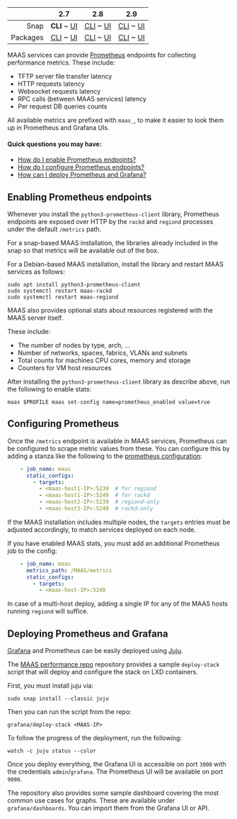 <!-- deb-2-7-cli
||2.7|2.8|2.9|
|-----:|:-----:|:-----:|:-----:|
|Snap|[CLI](/t/prometheus-metrics-snap-2-7-cli/3018) ~ [UI](/t/prometheus-metrics-snap-2-7-ui/3019)|[CLI](/t/prometheus-metrics-snap-2-8-cli/3020) ~ [UI](/t/prometheus-metrics-snap-2-8-ui/3021)|[CLI](/t/prometheus-metrics-snap-2-9-cli/3022) ~ [UI](/t/prometheus-metrics-snap-2-9-ui/3023)|
|Packages|**CLI** ~ [UI](/t/prometheus-metrics-deb-2-7-ui/3025)|[CLI](/t/prometheus-metrics-deb-2-8-cli/3026) ~ [UI](/t/prometheus-metrics-deb-2-8-ui/3027)|[CLI](/t/prometheus-metrics-deb-2-9-cli/3028) ~ [UI](/t/prometheus-metrics-deb-2-9-ui/3029)|
 deb-2-7-cli -->

<!-- deb-2-7-ui
||2.7|2.8|2.9|
|-----:|:-----:|:-----:|:-----:|
|Snap|[CLI](/t/prometheus-metrics-snap-2-7-cli/3018) ~ [UI](/t/prometheus-metrics-snap-2-7-ui/3019)|[CLI](/t/prometheus-metrics-snap-2-8-cli/3020) ~ [UI](/t/prometheus-metrics-snap-2-8-ui/3021)|[CLI](/t/prometheus-metrics-snap-2-9-cli/3022) ~ [UI](/t/prometheus-metrics-snap-2-9-ui/3023)|
|Packages|[CLI](/t/prometheus-metrics-deb-2-7-cli/3024) ~ **UI**|[CLI](/t/prometheus-metrics-deb-2-8-cli/3026) ~ [UI](/t/prometheus-metrics-deb-2-8-ui/3027)|[CLI](/t/prometheus-metrics-deb-2-9-cli/3028) ~ [UI](/t/prometheus-metrics-deb-2-9-ui/3029)|
 deb-2-7-ui -->

<!-- deb-2-8-cli
||2.7|2.8|2.9|
|-----:|:-----:|:-----:|:-----:|
|Snap|[CLI](/t/prometheus-metrics-snap-2-7-cli/3018) ~ [UI](/t/prometheus-metrics-snap-2-7-ui/3019)|[CLI](/t/prometheus-metrics-snap-2-8-cli/3020) ~ [UI](/t/prometheus-metrics-snap-2-8-ui/3021)|[CLI](/t/prometheus-metrics-snap-2-9-cli/3022) ~ [UI](/t/prometheus-metrics-snap-2-9-ui/3023)|
|Packages|[CLI](/t/prometheus-metrics-deb-2-7-cli/3024) ~ [UI](/t/prometheus-metrics-deb-2-7-ui/3025)||**CLI** ~ [UI](/t/prometheus-metrics-deb-2-8-ui/3027)|[CLI](/t/prometheus-metrics-deb-2-9-cli/3028) ~ [UI](/t/prometheus-metrics-deb-2-9-ui/3029)|
 deb-2-8-cli -->

<!-- deb-2-8-ui
||2.7|2.8|2.9|
|-----:|:-----:|:-----:|:-----:|
|Snap|[CLI](/t/prometheus-metrics-snap-2-7-cli/3018) ~ [UI](/t/prometheus-metrics-snap-2-7-ui/3019)|[CLI](/t/prometheus-metrics-snap-2-8-cli/3020) ~ [UI](/t/prometheus-metrics-snap-2-8-ui/3021)|[CLI](/t/prometheus-metrics-snap-2-9-cli/3022) ~ [UI](/t/prometheus-metrics-snap-2-9-ui/3023)|
|Packages|[CLI](/t/prometheus-metrics-deb-2-7-cli/3024) ~ [UI](/t/prometheus-metrics-deb-2-7-ui/3025)|[CLI](/t/prometheus-metrics-deb-2-8-cli/3026) ~ **UI**|[CLI](/t/prometheus-metrics-deb-2-9-cli/3028) ~ [UI](/t/prometheus-metrics-deb-2-9-ui/3029)|
 deb-2-8-ui -->

<!-- deb-2-9-cli
||2.7|2.8|2.9|
|-----:|:-----:|:-----:|:-----:|
|Snap|[CLI](/t/prometheus-metrics-snap-2-7-cli/3018) ~ [UI](/t/prometheus-metrics-snap-2-7-ui/3019)|[CLI](/t/prometheus-metrics-snap-2-8-cli/3020) ~ [UI](/t/prometheus-metrics-snap-2-8-ui/3021)|[CLI](/t/prometheus-metrics-snap-2-9-cli/3022) ~ [UI](/t/prometheus-metrics-snap-2-9-ui/3023)|
|Packages|[CLI](/t/prometheus-metrics-deb-2-7-cli/3024) ~ [UI](/t/prometheus-metrics-deb-2-7-ui/3025)|[CLI](/t/prometheus-metrics-deb-2-8-cli/3026) ~ [UI](/t/prometheus-metrics-deb-2-8-ui/3027)||**CLI** ~ [UI](/t/prometheus-metrics-deb-2-9-ui/3029)|
 deb-2-9-cli -->

<!-- deb-2-9-ui
||2.7|2.8|2.9|
|-----:|:-----:|:-----:|:-----:|
|Snap|[CLI](/t/prometheus-metrics-snap-2-7-cli/3018) ~ [UI](/t/prometheus-metrics-snap-2-7-ui/3019)|[CLI](/t/prometheus-metrics-snap-2-8-cli/3020) ~ [UI](/t/prometheus-metrics-snap-2-8-ui/3021)|[CLI](/t/prometheus-metrics-snap-2-9-cli/3022) ~ [UI](/t/prometheus-metrics-snap-2-9-ui/3023)|
|Packages|[CLI](/t/prometheus-metrics-deb-2-7-cli/3024) ~ [UI](/t/prometheus-metrics-deb-2-7-ui/3025)|[CLI](/t/prometheus-metrics-deb-2-8-cli/3026) ~ [UI](/t/prometheus-metrics-deb-2-8-ui/3027)|[CLI](/t/prometheus-metrics-deb-2-9-cli/3028) ~ **UI**|
 deb-2-9-ui -->

||2.7|2.8|2.9|
|-----:|:-----:|:-----:|:-----:|
|Snap|**CLI** ~ [UI](/t/prometheus-metrics-snap-2-7-ui/3019)|[CLI](/t/prometheus-metrics-snap-2-8-cli/3020) ~ [UI](/t/prometheus-metrics-snap-2-8-ui/3021)|[CLI](/t/prometheus-metrics-snap-2-9-cli/3022) ~ [UI](/t/prometheus-metrics-snap-2-9-ui/3023)|
|Packages|[CLI](/t/prometheus-metrics-deb-2-7-cli/3024) ~ [UI](/t/prometheus-metrics-deb-2-7-ui/3025)|[CLI](/t/prometheus-metrics-deb-2-8-cli/3026) ~ [UI](/t/prometheus-metrics-deb-2-8-ui/3027)|[CLI](/t/prometheus-metrics-deb-2-9-cli/3028) ~ [UI](/t/prometheus-metrics-deb-2-9-ui/3029)|

<!-- snap-2-7-ui
||2.7|2.8|2.9|
|-----:|:-----:|:-----:|:-----:|
|Snap|[CLI](/t/prometheus-metrics-snap-2-7-cli/3018) ~ **UI**|[CLI](/t/prometheus-metrics-snap-2-8-cli/3020) ~ [UI](/t/prometheus-metrics-snap-2-8-ui/3021)|[CLI](/t/prometheus-metrics-snap-2-9-cli/3022) ~ [UI](/t/prometheus-metrics-snap-2-9-ui/3023)|
|Packages|[CLI](/t/prometheus-metrics-deb-2-7-cli/3024) ~ [UI](/t/prometheus-metrics-deb-2-7-ui/3025)|[CLI](/t/prometheus-metrics-deb-2-8-cli/3026) ~ [UI](/t/prometheus-metrics-deb-2-8-ui/3027)|[CLI](/t/prometheus-metrics-deb-2-9-cli/3028) ~ [UI](/t/prometheus-metrics-deb-2-9-ui/3029)|
 snap-2-7-ui -->

<!-- snap-2-8-cli
||2.7|2.8|2.9|
|-----:|:-----:|:-----:|:-----:|
|Snap|[CLI](/t/prometheus-metrics-snap-2-7-cli/3018) ~ [UI](/t/prometheus-metrics-snap-2-7-ui/3019)||**CLI** ~ [UI](/t/prometheus-metrics-snap-2-8-ui/3021)|[CLI](/t/prometheus-metrics-snap-2-9-cli/3022) ~ [UI](/t/prometheus-metrics-snap-2-9-ui/3023)|
|Packages|[CLI](/t/prometheus-metrics-deb-2-7-cli/3024) ~ [UI](/t/prometheus-metrics-deb-2-7-ui/3025)|[CLI](/t/prometheus-metrics-deb-2-8-cli/3026) ~ [UI](/t/prometheus-metrics-deb-2-8-ui/3027)|[CLI](/t/prometheus-metrics-deb-2-9-cli/3028) ~ [UI](/t/prometheus-metrics-deb-2-9-ui/3029)|
 snap-2-8-cli -->

<!-- snap-2-8-ui
||2.7|2.8|2.9|
|-----:|:-----:|:-----:|:-----:|
|Snap|[CLI](/t/prometheus-metrics-snap-2-7-cli/3018) ~ [UI](/t/prometheus-metrics-snap-2-7-ui/3019)|[CLI](/t/prometheus-metrics-snap-2-8-cli/3020) ~ **UI**|[CLI](/t/prometheus-metrics-snap-2-9-cli/3022) ~ [UI](/t/prometheus-metrics-snap-2-9-ui/3023)|
|Packages|[CLI](/t/prometheus-metrics-deb-2-7-cli/3024) ~ [UI](/t/prometheus-metrics-deb-2-7-ui/3025)|[CLI](/t/prometheus-metrics-deb-2-8-cli/3026) ~ [UI](/t/prometheus-metrics-deb-2-8-ui/3027)|[CLI](/t/prometheus-metrics-deb-2-9-cli/3028) ~ [UI](/t/prometheus-metrics-deb-2-9-ui/3029)|
 snap-2-8-ui -->

<!-- snap-2-9-cli
||2.7|2.8|2.9|
|-----:|:-----:|:-----:|:-----:|
|Snap|[CLI](/t/prometheus-metrics-snap-2-7-cli/3018) ~ [UI](/t/prometheus-metrics-snap-2-7-ui/3019)|[CLI](/t/prometheus-metrics-snap-2-8-cli/3020) ~ [UI](/t/prometheus-metrics-snap-2-8-ui/3021)||**CLI** ~ [UI](/t/prometheus-metrics-snap-2-9-ui/3023)|
|Packages|[CLI](/t/prometheus-metrics-deb-2-7-cli/3024) ~ [UI](/t/prometheus-metrics-deb-2-7-ui/3025)|[CLI](/t/prometheus-metrics-deb-2-8-cli/3026) ~ [UI](/t/prometheus-metrics-deb-2-8-ui/3027)|[CLI](/t/prometheus-metrics-deb-2-9-cli/3028) ~ [UI](/t/prometheus-metrics-deb-2-9-ui/3029)|
 snap-2-9-cli -->

<!-- snap-2-9-ui
||2.7|2.8|2.9|
|-----:|:-----:|:-----:|:-----:|
|Snap|[CLI](/t/prometheus-metrics-snap-2-7-cli/3018) ~ [UI](/t/prometheus-metrics-snap-2-7-ui/3019)|[CLI](/t/prometheus-metrics-snap-2-8-cli/3020) ~ [UI](/t/prometheus-metrics-snap-2-8-ui/3021)|[CLI](/t/prometheus-metrics-snap-2-9-cli/3022) ~ **UI**|
|Packages|[CLI](/t/prometheus-metrics-deb-2-7-cli/3024) ~ [UI](/t/prometheus-metrics-deb-2-7-ui/3025)|[CLI](/t/prometheus-metrics-deb-2-8-cli/3026) ~ [UI](/t/prometheus-metrics-deb-2-8-ui/3027)|[CLI](/t/prometheus-metrics-deb-2-9-cli/3028) ~ [UI](/t/prometheus-metrics-deb-2-9-ui/3029)|
 snap-2-9-ui -->

MAAS services can provide [Prometheus](https://prometheus.io/) endpoints for collecting performance metrics.  These include:

-   TFTP server file transfer latency
-   HTTP requests latency
-   Websocket requests latency
-   RPC calls (between MAAS services) latency
-   Per request DB queries counts

All available metrics are prefixed with `maas_`, to make it easier to look them up in Prometheus and Grafana UIs.

#### Quick questions you may have:

* [How do I enable Prometheus endpoints?](/t/prometheus-metrics/813#heading--enabling-prometheus-endpoints)
* [How do I configure Prometheus endpoints?](/t/prometheus-metrics/813#heading--configuring-prometheus)
* [How can I deploy Prometheus and Grafana?](/t/prometheus-metrics/813#heading--deploying-prometheus-and-grafana)

<h2 id="heading--enabling-prometheus-endpoints">Enabling Prometheus endpoints</h2>

Whenever you install the `python3-prometheus-client` library, Prometheus endpoints are exposed over HTTP by the `rackd` and `regiond` processes under the default `/metrics` path.

For a snap-based MAAS installation, the libraries already included in the snap so that metrics will be available out of the box.

For a Debian-based MAAS installation, install the library and restart MAAS services as follows:

    sudo apt install python3-prometheus-client
    sudo systemctl restart maas-rackd
    sudo systemctl restart maas-regiond

MAAS also provides optional stats about resources registered with the MAAS server itself.

These include:

-   The number of nodes by type, arch, ...
-   Number of networks, spaces, fabrics, VLANs and subnets
-   Total counts for machines CPU cores, memory and storage
-   Counters for VM host resources

After installing the `python3-prometheus-client` library as describe above, run the following to enable stats:

    maas $PROFILE maas set-config name=prometheus_enabled value=true

<h2 id="heading--configuring-prometheus">Configuring Prometheus</h2>

Once the `/metrics` endpoint is available in MAAS services, Prometheus can be configured to scrape metric values from these. You can configure this by adding a stanza like the following to the [prometheus configuration](https://prometheus.io/docs/prometheus/latest/configuration/configuration/):

``` yaml
    - job_name: maas
      static_configs:
        - targets:
          - <maas-host1-IP>:5239  # for regiond
          - <maas-host1-IP>:5249  # for rackd
          - <maas-host2-IP>:5239  # regiond-only
          - <maas-host3-IP>:5249  # rackd-only
```

If the MAAS installation includes multiple nodes, the `targets` entries must be adjusted accordingly, to match services deployed on each node.

If  you have enabled MAAS stats,  you must add an additional Prometheus job to the config:

``` yaml
    - job_name: maas
      metrics_path: /MAAS/metrics
      static_configs:
        - targets:
          - <maas-host-IP>:5240
```

In case of a multi-host deploy, adding a single IP for any of the MAAS hosts running `regiond` will suffice.

<h2 id="heading--deploying-prometheus-and-grafana">Deploying Prometheus and Grafana</h2>

[Grafana](https://grafana.com/) and Prometheus can be easily deployed using [Juju](https://jujucharms.com/).

The [MAAS performance repo](https://git.launchpad.net/~maas-committers/maas/+git/maas-performance) repository provides a sample `deploy-stack` script that will deploy and configure the stack on LXD containers.

First, you must install juju via:

    sudo snap install --classic juju

Then you can run the script from the repo:

    grafana/deploy-stack <MAAS-IP>

To follow the progress of the deployment, run the following:

    watch -c juju status --color

Once you deploy everything, the Grafana UI is accessible on port `3000` with the credentials `admin`/`grafana`. The Prometheus UI will be available on port `9090`.

The repository also provides some sample dashboard covering the most common use cases for graphs. These are available under `grafana/dashboards`.  You can import them from the Grafana UI or API.

<!-- LINKS -->